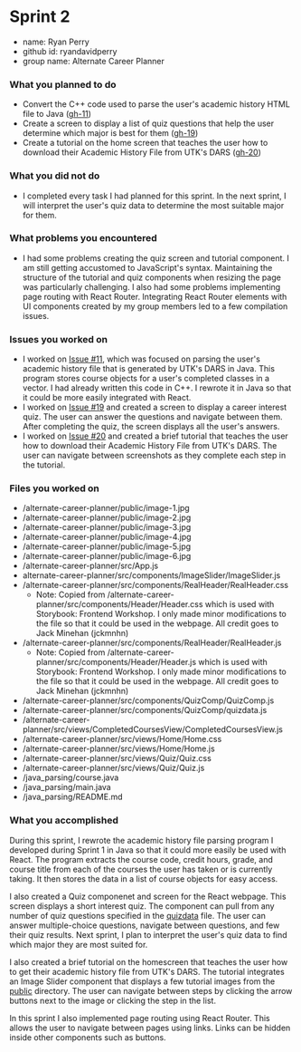 # Sprint 2

* name: Ryan Perry
* github id: ryandavidperry
* group name: Alternate Career Planner

### What you planned to do
* Convert the C++ code used to parse the user's academic history HTML file to Java ([gh-11](https://github.com/utk-cs340-fall24/Alternate-Career-Planner/issues/11))
* Create a screen to display a list of quiz questions that help the user determine which major is best for them ([gh-19](https://github.com/utk-cs340-fall24/Alternate-Career-Planner/issues/19)) 
* Create a tutorial on the home screen that teaches the user how to download their Academic History File from UTK's DARS ([gh-20](https://github.com/utk-cs340-fall24/Alternate-Career-Planner/issues/20))

### What you did not do
* I completed every task I had planned for this sprint. In the next sprint, I will interpret the user's quiz data to determine the most suitable major for them.

### What problems you encountered
* I had some problems creating the quiz screen and tutorial component. I am still getting accustomed to JavaScript's syntax. Maintaining the structure of the tutorial and quiz components when resizing the page was particularly challenging. I also had some problems implementing page routing with React Router. Integrating React Router elements with UI components created by my group members led to a few compilation issues.

### Issues you worked on
* I worked on [Issue #11](https://github.com/utk-cs340-fall24/Alternate-Career-Planner/issues/11), which was focused on parsing the user's academic history file that is generated by UTK's DARS in Java. This program stores course objects for a user's completed classes in a vector. I had already written this code in C++. I rewrote it in Java so that it could be more easily integrated with React.
* I worked on [Issue #19](https://github.com/utk-cs340-fall24/Alternate-Career-Planner/issues/19) and created a screen to display a career interest quiz. The user can answer the questions and navigate between them. After completing the quiz, the screen displays all the user's answers.
* I worked on [Issue #20](https://github.com/utk-cs340-fall24/Alternate-Career-Planner/issues/20) and created a brief tutorial that teaches the user how to download their Academic History File from UTK's DARS. The user can navigate between screenshots as they complete each step in the tutorial.

### Files you worked on
* /alternate-career-planner/public/image-1.jpg
* /alternate-career-planner/public/image-2.jpg
* /alternate-career-planner/public/image-3.jpg
* /alternate-career-planner/public/image-4.jpg
* /alternate-career-planner/public/image-5.jpg
* /alternate-career-planner/public/image-6.jpg
* /alternate-career-planner/src/App.js
* alternate-career-planner/src/components/ImageSlider/ImageSlider.js
* /alternate-career-planner/src/components/RealHeader/RealHeader.css
  * Note: Copied from /alternate-career-planner/src/components/Header/Header.css which is used with Storybook: Frontend Workshop. I only made minor modifications to the file so that it could be used in the webpage. All credit goes to Jack Minehan (jckmnhn)
* /alternate-career-planner/src/components/RealHeader/RealHeader.js
  * Note: Copied from /alternate-career-planner/src/components/Header/Header.js which is used with Storybook: Frontend Workshop. I only made minor modifications to the file so that it could be used in the webpage. All credit goes to Jack Minehan (jckmnhn)
* /alternate-career-planner/src/components/QuizComp/QuizComp.js
* /alternate-career-planner/src/components/QuizComp/quizdata.js
* /alternate-career-planner/src/views/CompletedCoursesView/CompletedCoursesView.js
* /alternate-career-planner/src/views/Home/Home.css
* /alternate-career-planner/src/views/Home/Home.js
* /alternate-career-planner/src/views/Quiz/Quiz.css
* /alternate-career-planner/src/views/Quiz/Quiz.js
* /java_parsing/course.java
* /java_parsing/main.java
* /java_parsing/README.md

### What you accomplished
During this sprint, I rewrote the academic history file parsing program I developed during Sprint 1 in Java so that it could more easily be used with React. The program extracts the course code, credit hours, grade, and course title from each of the courses the user has taken or is currently taking. It then stores the data in a list of course objects for easy access.

I also created a Quiz componenet and screen for the React webpage. This screen displays a short interest quiz. The component can pull from any number of quiz questions specified in the [quizdata](https://github.com/utk-cs340-fall24/Alternate-Career-Planner/blob/main/alternate-career-planner/src/components/QuizComp/quizdata.js) file. The user can answer multiple-choice questions, navigate between questions, and few their quiz results. Next sprint, I plan to interpret the user's quiz data to find which major they are most suited for.

I also created a brief tutorial on the homescreen that teaches the user how to get their academic history file from UTK's DARS. The tutorial integrates an Image Slider component that displays a few tutorial images from the [public](https://github.com/utk-cs340-fall24/Alternate-Career-Planner/tree/fc4f615ae7a8b0745ee10ebaa753c1179f81c7d5/alternate-career-planner/public) directory. The user can navigate between steps by clicking the arrow buttons next to the image or clicking the step in the list. 

In this sprint I also implemented page routing using React Router. This allows the user to navigate between pages using links. Links can be hidden inside other components such as buttons.
